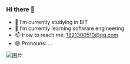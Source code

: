 ### Hi there 👋

- 🔭 I’m currently studying in BIT
- 🌱 I’m currently learning software engineering
- 📫 How to reach me: 1821300510@qq.com
- 😄 Pronouns: ...

![图片](https://markdown.com.cn/assets/img/philly-magic-garden.9c0b4415.jpg "li")

